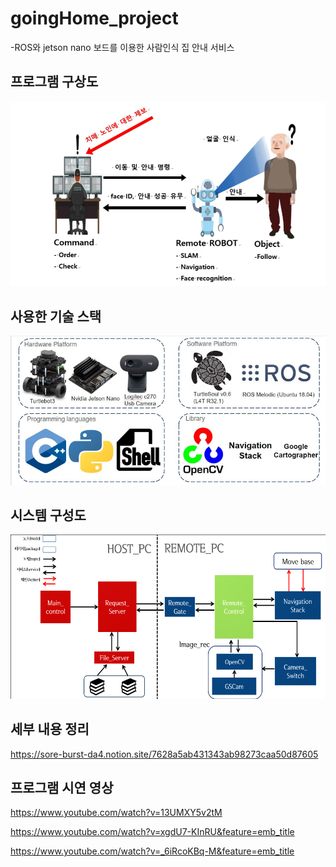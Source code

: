 # goingHome_project

-ROS와 jetson nano 보드를 이용한 사람인식 집 안내 서비스



## 프로그램 구상도

![](https://github.com/syhojeo/goingHome_project/blob/master/image/%ED%94%84%EB%A1%9C%EA%B7%B8%EB%9E%A8%EC%9A%94%EC%95%BD.png)



## 사용한 기술 스택

![](https://github.com/syhojeo/goingHome_project/blob/master/image/%EC%82%AC%EC%9A%A9%ED%95%9C%20%EA%B8%B0%EC%88%A0%EC%8A%A4%ED%83%9D.png)



## 시스템 구성도

![](https://github.com/syhojeo/goingHome_project/blob/master/image/%EC%8B%9C%EC%8A%A4%ED%85%9C%20%EA%B5%AC%EC%84%B1%EB%8F%84.png)



## 세부 내용 정리

https://sore-burst-da4.notion.site/7628a5ab431343ab98273caa50d87605

## 프로그램 시연 영상

https://www.youtube.com/watch?v=13UMXY5v2tM

https://www.youtube.com/watch?v=xgdU7-KInRU&feature=emb_title

https://www.youtube.com/watch?v=_6iRcoKBq-M&feature=emb_title